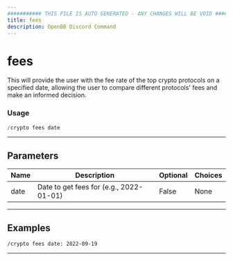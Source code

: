 ```yaml
---
########### THIS FILE IS AUTO GENERATED - ANY CHANGES WILL BE VOID ###########
title: fees
description: OpenBB Discord Command
---
```


# fees

This will provide the user with the fee rate of the top crypto protocols on a specified date, allowing the user to compare different protocols' fees and make an informed decision.

### Usage

```python wordwrap
/crypto fees date
```

---

## Parameters

| Name | Description | Optional | Choices |
| ---- | ----------- | -------- | ------- |
| date | Date to get fees for (e.g., 2022-01-01) | False | None |


---

## Examples

```
/crypto fees date: 2022-09-19
```

---
